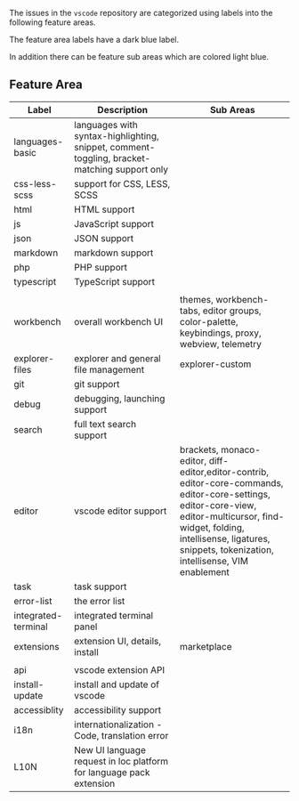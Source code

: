 The issues in the `vscode` repository are categorized using labels into the following feature areas.

The feature area labels have a dark blue label.

In addition there can be feature sub areas which are colored light blue.

## Feature Area
|Label|Description|Sub Areas|
|---|---|------|
|languages-basic|languages with syntax-highlighting, snippet, comment-toggling, bracket-matching support only||
|css-less-scss|support for CSS, LESS, SCSS||
|html|HTML support||
|js|JavaScript support||
|json|JSON support||
|markdown|markdown support||
|php|PHP support||
|typescript|TypeScript support||
|||
|workbench|overall workbench UI|themes, workbench-tabs, editor groups, color-palette, keybindings, proxy, webview, telemetry|
|explorer-files|explorer and general file management|explorer-custom|
|git|git support||
|debug|debugging, launching support||
|search|full text search support||
|editor|vscode editor support|brackets, monaco-editor, diff-editor,editor-contrib, editor-core-commands, editor-core-settings, editor-core-view, editor-multicursor, find-widget, folding, intellisense, ligatures, snippets, tokenization, intellisense, VIM enablement|
|task|task support||
|error-list|the error list||
|integrated-terminal|integrated terminal panel||
|extensions|extension UI, details, install|marketplace|
|||
|api|vscode extension API||
|install-update|install and update of vscode||
|accessiblity|accessibility support||
|i18n|internationalization - Code, translation error||
|L10N|New UI language request in loc platform for language pack extension||